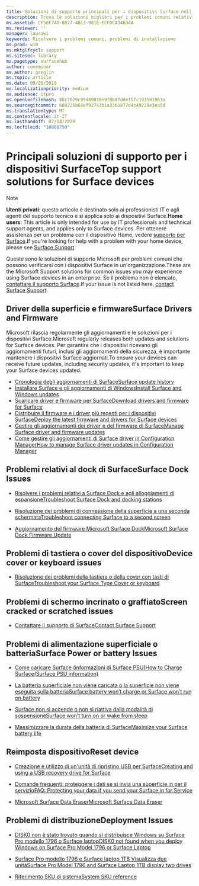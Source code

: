 ```yaml
---
title: Soluzioni di supporto principali per i dispositivi Surface nell'organizzazione
description: Trova le soluzioni migliori per i problemi comuni relativi all'uso dei dispositivi Surface nell'organizzazione.
ms.assetid: CF58F74D-8077-48C3-981E-FCFDCA34B34A
ms.reviewer: ''
manager: laurawi
keywords: Risolvere i problemi comuni, problemi di installazione
ms.prod: w10
ms.mktglfcycl: support
ms.sitesec: library
ms.pagetype: surfacehub
author: coveminer
ms.author: greglin
ms.topic: article
ms.date: 09/26/2019
ms.localizationpriority: medium
ms.audience: itpro
ms.openlocfilehash: 88c7029c99d69818e9f0b8fddef5fc193581963a
ms.sourcegitcommit: 608226b64ef92743b1a3361877d4c49228e3ea5d
ms.translationtype: MT
ms.contentlocale: it-IT
ms.lasthandoff: 07/14/2020
ms.locfileid: "10868750"
---
```

# <span data-ttu-id="05861-104">Principali soluzioni di supporto per i dispositivi Surface</span><span class="sxs-lookup"><span data-stu-id="05861-104">Top support solutions for Surface devices</span></span>

> [!Note]
> <span data-ttu-id="05861-105">**Utenti privati**: questo articolo è destinato solo ai professionisti IT e agli agenti del supporto tecnico e si applica solo ai dispositivi Surface.</span><span class="sxs-lookup"><span data-stu-id="05861-105">**Home users**: This article is only intended for use by IT professionals and technical support agents, and applies only to Surface devices.</span></span> <span data-ttu-id="05861-106">Per ottenere assistenza per un problema con il dispositivo Home, vedere [supporto per Surface](contact-surface-support.md?tabs=online).</span><span class="sxs-lookup"><span data-stu-id="05861-106">If you're looking for help with a problem with your home device, please see [Surface Support](contact-surface-support.md?tabs=online).</span></span>

<span data-ttu-id="05861-107">Queste sono le soluzioni di supporto Microsoft per problemi comuni che possono verificarsi con i dispositivi Surface in un'organizzazione.</span><span class="sxs-lookup"><span data-stu-id="05861-107">These are the Microsoft Support solutions for common issues you may experience using Surface devices in an enterprise.</span></span> <span data-ttu-id="05861-108">Se il problema non è elencato, [contattare il supporto Surface](contact-surface-support.md?tabs=online).</span><span class="sxs-lookup"><span data-stu-id="05861-108">If your issue is not listed here, [contact Surface Support](contact-surface-support.md?tabs=online).</span></span>

## <span data-ttu-id="05861-109">Driver della superficie e firmware</span><span class="sxs-lookup"><span data-stu-id="05861-109">Surface Drivers and Firmware</span></span>

<span data-ttu-id="05861-110">Microsoft rilascia regolarmente gli aggiornamenti e le soluzioni per i dispositivi Surface.</span><span class="sxs-lookup"><span data-stu-id="05861-110">Microsoft regularly releases both updates and solutions for Surface devices.</span></span> <span data-ttu-id="05861-111">Per garantire che i dispositivi ricevano gli aggiornamenti futuri, inclusi gli aggiornamenti della sicurezza, è importante mantenere i dispositivi Surface aggiornati.</span><span class="sxs-lookup"><span data-stu-id="05861-111">To ensure your devices can receive future updates, including security updates, it's important to keep your Surface devices updated.</span></span>

- [<span data-ttu-id="05861-112">Cronologia degli aggiornamenti di Surface</span><span class="sxs-lookup"><span data-stu-id="05861-112">Surface update history</span></span>](https://www.microsoft.com/surface/support/install-update-activate/surface-update-history)
- [<span data-ttu-id="05861-113">Installare Surface e gli aggiornamenti di Windows</span><span class="sxs-lookup"><span data-stu-id="05861-113">Install Surface and Windows updates</span></span>](https://www.microsoft.com/surface/support/performance-and-maintenance/install-software-updates-for-surface?os=windows-10&=undefined)
- [<span data-ttu-id="05861-114">Scaricare driver e firmware per Surface</span><span class="sxs-lookup"><span data-stu-id="05861-114">Download drivers and firmware for Surface</span></span>](https://support.microsoft.com/help/4023482)
- [<span data-ttu-id="05861-115">Distribuire il firmware e i driver più recenti per i dispositivi Surface</span><span class="sxs-lookup"><span data-stu-id="05861-115">Deploy the latest firmware and drivers for Surface devices</span></span>](https://docs.microsoft.com/surface/deploy-the-latest-firmware-and-drivers-for-surface-devices)
- [<span data-ttu-id="05861-116">Gestire gli aggiornamenti dei driver e del firmware di Surface</span><span class="sxs-lookup"><span data-stu-id="05861-116">Manage Surface driver and firmware updates</span></span>](https://docs.microsoft.com/surface/manage-surface-pro-3-firmware-updates)
- [<span data-ttu-id="05861-117">Come gestire gli aggiornamenti di Surface driver in Configuration Manager</span><span class="sxs-lookup"><span data-stu-id="05861-117">How to manage Surface driver updates in Configuration Manager</span></span>](https://support.microsoft.com/help/4098906)

## <span data-ttu-id="05861-118">Problemi relativi al dock di Surface</span><span class="sxs-lookup"><span data-stu-id="05861-118">Surface Dock Issues</span></span>

- [<span data-ttu-id="05861-119">Risolvere i problemi relativi a Surface Dock e agli alloggiamenti di espansione</span><span class="sxs-lookup"><span data-stu-id="05861-119">Troubleshoot Surface Dock and docking stations</span></span>](https://support.microsoft.com/help/4023468/surface-troubleshoot-surface-dock-and-docking-stations)

- [<span data-ttu-id="05861-120">Risoluzione dei problemi di connessione della superficie a una seconda schermata</span><span class="sxs-lookup"><span data-stu-id="05861-120">Troubleshoot connecting Surface to a second screen</span></span>](https://support.microsoft.com/help/4023496)

- [<span data-ttu-id="05861-121">Aggiornamento del firmware Microsoft Surface Dock</span><span class="sxs-lookup"><span data-stu-id="05861-121">Microsoft Surface Dock Firmware Update</span></span>](https://docs.microsoft.com/surface/surface-dock-updater)

## <span data-ttu-id="05861-122">Problemi di tastiera o cover del dispositivo</span><span class="sxs-lookup"><span data-stu-id="05861-122">Device cover or keyboard issues</span></span>

- [<span data-ttu-id="05861-123">Risoluzione dei problemi della tastiera o della cover con tasti di Surface</span><span class="sxs-lookup"><span data-stu-id="05861-123">Troubleshoot your Surface Type Cover or keyboard</span></span>](https://www.microsoft.com/surface/support/hardware-and-drivers/troubleshoot-surface-keyboards)

## <span data-ttu-id="05861-124">Problemi di schermo incrinato o graffiato</span><span class="sxs-lookup"><span data-stu-id="05861-124">Screen cracked or scratched issues</span></span>

- [<span data-ttu-id="05861-125">Contattare il supporto di Surface</span><span class="sxs-lookup"><span data-stu-id="05861-125">Contact Surface Support</span></span>](contact-surface-support.md?tabs=online)

## <span data-ttu-id="05861-126">Problemi di alimentazione superficiale o batteria</span><span class="sxs-lookup"><span data-stu-id="05861-126">Surface Power or battery Issues</span></span>

- [<span data-ttu-id="05861-127">Come caricare Surface (informazioni di Surface PSU)</span><span class="sxs-lookup"><span data-stu-id="05861-127">How to Charge Surface(Surface PSU information)</span></span>](https://support.microsoft.com/help/4023496)

- [<span data-ttu-id="05861-128">La batteria superficiale non viene caricata o la superficie non viene eseguita sulla batteria</span><span class="sxs-lookup"><span data-stu-id="05861-128">Surface battery won’t charge or Surface won’t run on battery</span></span>](https://support.microsoft.com/help/4023536)

- [<span data-ttu-id="05861-129">Surface non si accende o non si riattiva dalla modalità di sospensione</span><span class="sxs-lookup"><span data-stu-id="05861-129">Surface won’t turn on or wake from sleep</span></span>](https://support.microsoft.com/help/4023537)

- [<span data-ttu-id="05861-130">Massimizzare la durata della batteria di Surface</span><span class="sxs-lookup"><span data-stu-id="05861-130">Maximize your Surface battery life</span></span>](https://support.microsoft.com/help/4483194)

## <span data-ttu-id="05861-131">Reimposta dispositivo</span><span class="sxs-lookup"><span data-stu-id="05861-131">Reset device</span></span>

- [<span data-ttu-id="05861-132">Creazione e utilizzo di un'unità di ripristino USB per Surface</span><span class="sxs-lookup"><span data-stu-id="05861-132">Creating and using a USB recovery drive for Surface</span></span>](https://support.microsoft.com/help/4023512)

- [<span data-ttu-id="05861-133">Domande frequenti: proteggere i dati se si invia una superficie in per il servizio</span><span class="sxs-lookup"><span data-stu-id="05861-133">FAQ: Protecting your data if you send your Surface in for Service</span></span>](https://support.microsoft.com/help/4023508)

- [<span data-ttu-id="05861-134">Microsoft Surface Data Eraser</span><span class="sxs-lookup"><span data-stu-id="05861-134">Microsoft Surface Data Eraser</span></span>](https://docs.microsoft.com/surface/microsoft-surface-data-eraser)

## <span data-ttu-id="05861-135">Problemi di distribuzione</span><span class="sxs-lookup"><span data-stu-id="05861-135">Deployment Issues</span></span>

- [<span data-ttu-id="05861-136">DISK0 non è stato trovato quando si distribuisce Windows su Surface Pro modello 1796 o Surface laptop</span><span class="sxs-lookup"><span data-stu-id="05861-136">DISK0 not found when you deploy Windows on Surface Pro Model 1796 or Surface Laptop</span></span>](https://support.microsoft.com/help/4046108)

- [<span data-ttu-id="05861-137">Surface Pro modello 1796 e Surface laptop 1TB Visualizza due unità</span><span class="sxs-lookup"><span data-stu-id="05861-137">Surface Pro Model 1796 and Surface Laptop 1TB display two drives</span></span>](https://support.microsoft.com/help/4046105)

- [<span data-ttu-id="05861-138">Riferimento SKU di sistema</span><span class="sxs-lookup"><span data-stu-id="05861-138">System SKU reference</span></span>](https://docs.microsoft.com/surface/surface-system-sku-reference)
